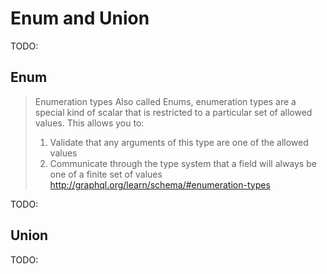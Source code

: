 # Enum and Union

TODO:

## Enum

> Enumeration types
Also called Enums, enumeration types are a special kind of scalar that is restricted to a particular set of allowed values. This allows you to:
> 1. Validate that any arguments of this type are one of the allowed values
> 2. Communicate through the type system that a field will always be one of a finite set of values
> http://graphql.org/learn/schema/#enumeration-types

TODO:

## Union

TODO: